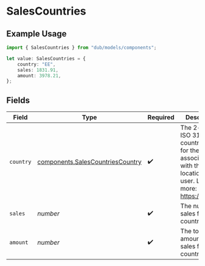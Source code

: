 # SalesCountries

## Example Usage

```typescript
import { SalesCountries } from "dub/models/components";

let value: SalesCountries = {
    country: "EE",
    sales: 1831.91,
    amount: 3978.21,
};
```

## Fields

| Field                                                                                                                       | Type                                                                                                                        | Required                                                                                                                    | Description                                                                                                                 |
| --------------------------------------------------------------------------------------------------------------------------- | --------------------------------------------------------------------------------------------------------------------------- | --------------------------------------------------------------------------------------------------------------------------- | --------------------------------------------------------------------------------------------------------------------------- |
| `country`                                                                                                                   | [components.SalesCountriesCountry](../../models/components/salescountriescountry.md)                                        | :heavy_check_mark:                                                                                                          | The 2-letter ISO 3166-1 country code for the country associated with the location of the user. Learn more: https://d.to/geo |
| `sales`                                                                                                                     | *number*                                                                                                                    | :heavy_check_mark:                                                                                                          | The number of sales from this country                                                                                       |
| `amount`                                                                                                                    | *number*                                                                                                                    | :heavy_check_mark:                                                                                                          | The total amount of sales from this country                                                                                 |